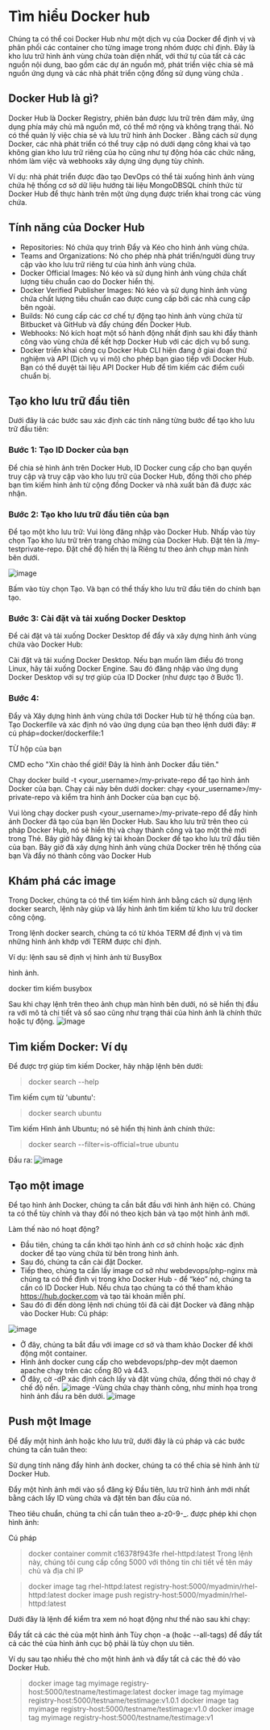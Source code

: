 # Tìm hiểu Docker hub

Chúng ta có thể coi Docker Hub như một dịch vụ của Docker để định vị và phân phối các container cho từng image trong nhóm được chỉ định. Đây là kho lưu trữ hình ảnh vùng chứa toàn diện nhất, với thứ tự của tất cả các nguồn nội dung, bao gồm các dự án nguồn mở, phát triển việc chia sẻ mã nguồn ứng dụng và các nhà phát triển cộng đồng sử dụng vùng chứa .


## Docker Hub là gì?
Docker Hub là Docker Registry, phiên bản được lưu trữ trên đám mây, ứng dụng phía máy chủ mã nguồn mở, có thể mở rộng và không trạng thái. Nó có thể quản lý việc chia sẻ và lưu trữ hình ảnh Docker . Bằng cách sử dụng Docker, các nhà phát triển có thể truy cập nó dưới dạng công khai và tạo không gian kho lưu trữ riêng của họ cũng như tự động hóa các chức năng, nhóm làm việc và webhooks xây dựng ứng dụng tùy chỉnh.

Ví dụ: nhà phát triển được đào tạo DevOps có thể tải xuống hình ảnh vùng chứa hệ thống cơ sở dữ liệu hướng tài liệu MongoDBSQL chính thức từ Docker Hub để thực hành trên một ứng dụng được triển khai trong các vùng chứa.

## Tính năng của Docker Hub

- Repositories: Nó chứa quy trình Đẩy và Kéo cho hình ảnh vùng chứa.
- Teams and Organizations: Nó cho phép nhà phát triển/người dùng truy cập vào kho lưu trữ riêng tư của hình ảnh vùng chứa. 
- Docker Official Images: Nó kéo và sử dụng hình ảnh vùng chứa chất lượng tiêu chuẩn cao do Docker hiển thị.
- Docker Verified Publisher Images: Nó kéo và sử dụng hình ảnh vùng chứa chất lượng tiêu chuẩn cao được cung cấp bởi các nhà cung cấp bên ngoài.
- Builds: Nó cung cấp các cơ chế tự động tạo hình ảnh vùng chứa từ Bitbucket và GitHub và đẩy chúng đến Docker Hub.
- Webhooks: Nó kích hoạt một số hành động nhất định sau khi đẩy thành công vào vùng chứa để kết hợp Docker Hub với các dịch vụ bổ sung.
- Docker triển khai công cụ Docker Hub CLI hiện đang ở giai đoạn thử nghiệm và API (Dịch vụ vi mô) cho phép bạn giao tiếp với Docker Hub. Bạn có thể duyệt tài liệu API Docker Hub để tìm kiếm các điểm cuối chuẩn bị.

##  Tạo kho lưu trữ đầu tiên
Dưới đây là các bước sau xác định các tính năng từng bước để tạo kho lưu trữ đầu tiên: 

### Bước 1: Tạo ID Docker của bạn
Để chia sẻ hình ảnh trên Docker Hub, ID Docker cung cấp cho bạn quyền truy cập và truy cập vào kho lưu trữ của Docker Hub, đồng thời cho phép bạn tìm kiếm hình ảnh từ cộng đồng Docker và nhà xuất bản đã được xác nhận. 
### Bước 2: Tạo kho lưu trữ đầu tiên của bạn
Để tạo một kho lưu trữ:
Vui lòng đăng nhập vào Docker Hub.
Nhấp vào tùy chọn Tạo kho lưu trữ trên trang chào mừng của Docker Hub.
Đặt tên là <your-username>/my-testprivate-repo.
Đặt chế độ hiển thị là Riêng tư theo ảnh chụp màn hình bên dưới.

![image](https://github.com/thangdtph27626/DockerHub/assets/109157942/30a5d447-154b-47b9-ab46-8ddac4625ef2)

Bấm vào tùy chọn Tạo.
Và bạn có thể thấy kho lưu trữ đầu tiên do chính bạn tạo.

### Bước 3: Cài đặt và tải xuống Docker Desktop
Để cài đặt và tải xuống Docker Desktop để đẩy và xây dựng hình ảnh vùng chứa vào Docker Hub:

Cài đặt và tải xuống Docker Desktop. Nếu bạn muốn làm điều đó trong Linux, hãy tải xuống Docker Engine.
Sau đó đăng nhập vào ứng dụng Docker Desktop với sự trợ giúp của ID Docker (như được tạo ở Bước 1).

### Bước 4: 
Đẩy và Xây dựng hình ảnh vùng chứa tới Docker Hub từ hệ thống của bạn.
Tạo Dockerfile và xác định nó vào ứng dụng của bạn theo lệnh dưới đây:
      # cú pháp=docker/dockerfile:1

TỪ hộp của bạn

CMD echo "Xin chào thế giới! Đây là hình ảnh Docker đầu tiên."

Chạy docker build -t <your_username>/my-private-repo để tạo hình ảnh Docker của bạn.
Chạy cái này bên dưới docker:
chạy <your_username>/my-private-repo và kiểm tra hình ảnh Docker của bạn cục bộ.

Vui lòng chạy docker push <your_username>/my-private-repo để đẩy hình ảnh Docker đã tạo của bạn lên Docker Hub.
Sau kho lưu trữ trên theo cú pháp Docker Hub, nó sẽ hiển thị và chạy thành công và tạo một thẻ mới trong Thẻ.
Bây giờ hãy đăng ký tài khoản Docker để tạo kho lưu trữ đầu tiên của bạn.
Bây giờ đã xây dựng hình ảnh vùng chứa Docker trên hệ thống của bạn
Và đẩy nó thành công vào Docker Hub


## Khám phá các image

Trong Docker, chúng ta có thể tìm kiếm hình ảnh bằng cách sử dụng lệnh docker search, lệnh này giúp và lấy hình ảnh tìm kiếm từ kho lưu trữ docker công cộng. 

Trong lệnh docker search, chúng ta có từ khóa TERM để định vị và tìm những hình ảnh khớp với TERM được chỉ định.

Ví dụ: lệnh sau sẽ định vị hình ảnh từ BusyBox 

hình ảnh.

docker tìm kiếm busybox

Sau khi chạy lệnh trên theo ảnh chụp màn hình bên dưới, nó sẽ hiển thị đầu ra với mô tả chi tiết và số sao cũng như trạng thái của hình ảnh là chính thức hoặc tự động.
![image](https://github.com/thangdtph27626/DockerHub/assets/109157942/dbd3f65a-6664-4d56-9fcf-270386490cba)


## Tìm kiếm Docker: Ví dụ

Để được trợ giúp tìm kiếm Docker, hãy nhập lệnh bên dưới:

> docker search --help

Tìm kiếm cụm từ 'ubuntu':

> docker search ubuntu

Tìm kiếm Hình ảnh Ubuntu; nó sẽ hiển thị hình ảnh chính thức:

> docker search --filter=is-official=true ubuntu

Đầu ra:
![image](https://github.com/thangdtph27626/DockerHub/assets/109157942/3740a9f1-6d80-4a63-8cec-d8af48febf11)

## Tạo một image

Để tạo hình ảnh Docker, chúng ta cần bắt đầu với hình ảnh hiện có. Chúng ta có thể tùy chỉnh và thay đổi nó theo kịch bản và tạo một hình ảnh mới.

Làm thế nào nó hoạt động?
- Đầu tiên, chúng ta cần khởi tạo hình ảnh cơ sở chính hoặc xác định docker để tạo vùng chứa từ bên trong hình ảnh.
- Sau đó, chúng ta cần cài đặt Docker.
- Tiếp theo, chúng ta cần lấy image cơ sở như webdevops/php-nginx mà chúng ta có thể định vị trong kho Docker Hub - để “kéo” nó, chúng ta cần có ID Docker Hub. Nếu chưa tạo chúng ta có thể tham khảo https://hub.docker.com và tạo tài khoản miễn phí.
- Sau đó đi đến dòng lệnh nơi chúng tôi đã cài đặt Docker và đăng nhập vào Docker Hub:
Cú pháp:

![image](https://github.com/thangdtph27626/DockerHub/assets/109157942/e525c78a-e97f-4ee5-9062-af1779432159)

- Ở đây, chúng ta bắt đầu với image cơ sở và tham khảo Docker để khởi động một container. 
- Hình ảnh docker cung cấp cho webdevops/php-dev một daemon apache chạy trên các cổng 80 và 443.
- Ở đây, cờ -dP xác định cách lấy và đặt vùng chứa, đồng thời nó chạy ở chế độ nền.
![image](https://github.com/thangdtph27626/DockerHub/assets/109157942/834b5020-0455-489d-a685-6969e8da2587)
-Vùng chứa chạy thành công, như minh họa trong hình ảnh đầu ra bên dưới.
![image](https://github.com/thangdtph27626/DockerHub/assets/109157942/f28bb06e-c559-45a2-b2ea-c6944b467ffa)

## Push một Image 

Để đẩy một hình ảnh hoặc kho lưu trữ, dưới đây là cú pháp và các bước chúng ta cần tuân theo:

Sử dụng tính năng đẩy hình ảnh docker, chúng ta có thể chia sẻ hình ảnh từ Docker Hub.

Đẩy một hình ảnh mới vào sổ đăng ký
Đầu tiên, lưu trữ hình ảnh mới nhất bằng cách lấy ID vùng chứa và đặt tên ban đầu của nó. 

Theo tiêu chuẩn, chúng ta chỉ cần tuân theo a-z0-9-_. được phép khi chọn hình ảnh:

Cú pháp
> docker container commit c16378f943fe rhel-httpd:latest
Trong lệnh này, chúng tôi cung cấp cổng 5000 với thông tin chi tiết về tên máy chủ và địa chỉ IP

> docker image tag rhel-httpd:latest registry-host:5000/myadmin/rhel-httpd:latest
> docker image push registry-host:5000/myadmin/rhel-httpd:latest

Dưới đây là lệnh để kiểm tra xem nó hoạt động như thế nào sau khi chạy:

Đẩy tất cả các thẻ của một hình ảnh
Tùy chọn -a (hoặc --all-tags) để đẩy tất cả các thẻ của hình ảnh cục bộ phải là tùy chọn ưu tiên.

Ví dụ sau tạo nhiều thẻ cho một hình ảnh và đẩy tất cả các thẻ đó vào Docker Hub.

 > docker image tag myimage registry-host:5000/testname/testimage:latest
 > docker image tag myimage registry-host:5000/testname/testimage:v1.0.1
 > docker image tag myimage registry-host:5000/testname/testimage:v1.0
 > docker image tag myimage registry-host:5000/testname/testimage:v1
